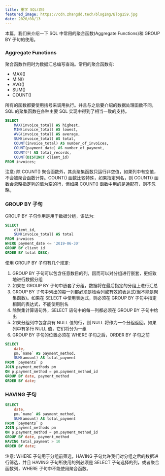 ```yaml
---
title: 重学 SQL(四)
featured_image: https://cdn.zhangdd.tech/blogImg/Blog159.jpg
date: 2020/08/13
---
```


本篇，我们来介绍一下 SQL 中常用的聚合函数(Aggregate Functions)和 GROUP BY 子句的使用。

### Aggregate Functions
聚合函数作用时为数据汇总编写查询。常用的聚合函数有: 
- MAX()
- MIN()
- AVG()
- SUM()
- COUNT()

所有的函数都要使用括号来调用执行。并且与之后要介绍的数据处理函数不同，SQL 的聚集函数在各种主要 SQL 实现中得到了相当一致的支持。
``` sql
SELECT 
    MAX(invoice_total) AS highest,
    MIN(invoice_total) AS lowest,
    AVG(invoice_total) AS average,
    SUM(invoice_total) AS total,
    COUNT(invoice_total) AS number_of_invoices,
    COUNT(payment_date) AS number_of_payment,
    COUNT(*) AS total_records,
    COUNT(DISTINCT client_id)
FROM invoices;
```

注意: 除 COUNT() 聚合函数外，其余聚集函数只运行非空值，如果列中有空值，不会被聚合函数计算。COUNT() 函数比较特殊，如果指定列名，则 COUNT() 函数会忽略指定列的值为空的行，但如果 COUNT() 函数中用的是通配符，则不忽略。

### GROUP BY 子句
GROUP BY 子句作用是用于数据分组，语法为: 
``` sql
SELECT 
    client_id,
    SUM(invoice_total) AS total
FROM invoices
WHERE payment_date <= '2019-06-30'
GROUP BY client_id
ORDER BY total DESC;
```

使用 GROUP BY 子句有几个规定: 
1. GROUP BY 子句可以包含任意数目的列，因而可以对分组进行嵌套，更细致地进行数据分组
2. 如果在 GROUP BY 子句中嵌套了分组，数据将在最后指定的分组上进行汇总
3. GROUP BY 子句中列出的每一列都必须是检索列或有效的表达式(但不能是聚集函数)。如果在 SELECT 中使用表达式，则必须在 GROUP BY 子句中指定相同的表达式，不能使用别名
4. 除聚集计算语句外，SELECT 语句中的每一列都必须在 GROUP BY 子句中给出
5. 如果分组列中包含具有 NULL 值的行，则 NULL 将作为一个分组返回。如果列中有多行 NULL 值，它们将分为一组
6. GROUP BY 子句的位置必须在 WHERE 子句之后，ORDER BY 子句之前

``` sql
SELECT 
	date,
	pm.`name` AS payment_method,
	SUM(amount) AS total_payment
FROM `payments` p
JOIN payment_methods pm
ON p.payment_method = pm.payment_method_id
GROUP BY date, payment_method
ORDER BY date;
```

### HAVING 子句
``` sql
SELECT 
	date,
	pm.`name` AS payment_method,
	SUM(amount) AS total_payment
FROM `payments` p
JOIN payment_methods pm
ON p.payment_method = pm.payment_method_id
GROUP BY date, payment_method
HAVING total_payment > 10
ORDER BY date;
```

注意: WHERE 子句用于分组前筛选，HAVING 子句允许我们对分组之后的数据进行筛选，并且 HAVING 子句所使用的列必须是 SELECT 子句选择的列，或者聚合函数列，WHERE 子句中不能使用聚合函数。